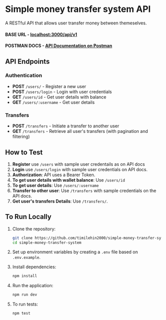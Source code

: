# Simple money transfer system API

A RESTful API that allows user transfer money between themeselves.

#### **BASE URL** - [localhost:3000/api/v1](localhost:3000/api/v1)

#### **POSTMAN DOCS** - [API Documentation on Postman](https://documenter.getpostman.com/view/36399546/2sAXxY4U8D)

## API Endpoints

### Authentication

-   **POST** `/users/` - Register a new user
-   **POST** `/users/login` - Login with user credentials
-   **GET** `/users/id` - Get user details with balance
-   **GET** `/users/:username` - Get user details

### Transfers

-   **POST** `/transfers` - Initiate a transfer to another user
-   **GET** `/transfers` - Retrieve all user's transfers (with pagination and filtering)

## How to Test

1. **Register** use `/users` with sample user credentails as on API docs
2. **Login** use `/users/login` with sample user credentials on API docs.
3. **Authorization**: API uses a Bearer Token.
4. **To get user details with wallet balance**: Use `/users/id`
5. **To get user details**: Use `/users/:username`
6. **Transfer to other user**: Use `/transfers` with sample credentials on the API docs.
7. **Get user's transfers Details**: Use `/transfers/`.

## To Run Locally

1. Clone the repository:

    ```bash
    git clone https://github.com/timilehin2000/simple-money-transfer-system
    cd simple-money-transfer-system
    ```

2. Set up environment variables by creating a `.env` file based on `.env.example`.

3. Install dependencies:

    ```bash
    npm install
    ```

4. Run the application:

    ```bash
    npm run dev
    ```

5. To run tests:

    ```bash
    npm test
    ```

